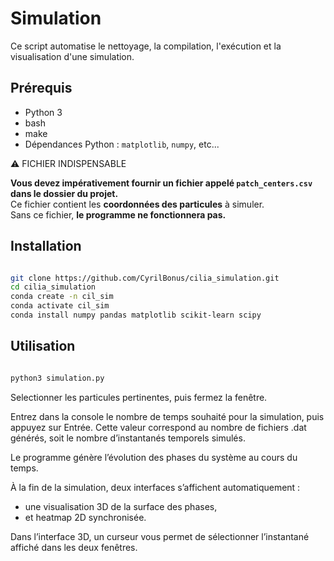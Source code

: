 # Simulation

Ce script automatise le nettoyage, la compilation, l'exécution et la visualisation d'une simulation.

## Prérequis

- Python 3  
- bash  
- make  
- Dépendances Python : `matplotlib`, `numpy`, etc...

⚠️ FICHIER INDISPENSABLE

**Vous devez impérativement fournir un fichier appelé `patch_centers.csv` dans le dossier du projet.**  
Ce fichier contient les **coordonnées des particules** à simuler.  
Sans ce fichier, **le programme ne fonctionnera pas.**

## Installation

```bash

git clone https://github.com/CyrilBonus/cilia_simulation.git
cd cilia_simulation
conda create -n cil_sim
conda activate cil_sim
conda install numpy pandas matplotlib scikit-learn scipy
```

## Utilisation

```bash

python3 simulation.py

```

Selectionner les particules pertinentes, puis fermez la fenêtre.

Entrez dans la console le nombre de temps souhaité pour la simulation, puis appuyez sur Entrée.
Cette valeur correspond au nombre de fichiers .dat générés, soit le nombre d’instantanés temporels simulés.

Le programme génère l’évolution des phases du système au cours du temps.

À la fin de la simulation, deux interfaces s’affichent automatiquement :

 - une visualisation 3D de la surface des phases,
 - et heatmap 2D synchronisée.

Dans l’interface 3D, un curseur vous permet de sélectionner l’instantané affiché dans les deux fenêtres.

